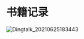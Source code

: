 # 书籍记录
![Dingtalk_20210625183443](https://user-images.githubusercontent.com/45729748/123575067-8e5ea180-d803-11eb-9c94-d62906e5380d.jpg)
